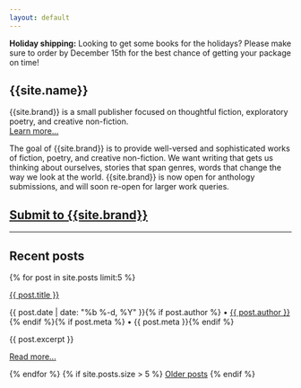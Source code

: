 ```yaml
---
layout: default
---
```


<div class="promo">
<p><strong>Holiday shipping:</strong> Looking to get some books for the holidays? Please make sure to order by December 15th for the best chance of getting your package on time!</p>
</div>

<div class="hero">
<h2>{{site.name}}</h2>

<p>{{site.brand}} is a small publisher focused on thoughtful fiction, exploratory poetry, and creative non-fiction.<br />
<a href="/about">Learn more...</a></p>
</div>

<div class="col-60"><p>The goal of {{site.brand}} is to provide well-versed and sophisticated works of fiction, poetry, and creative non-fiction. We want writing that gets us thinking about ourselves, stories that span genres, words that change the way we look at the world. {{site.brand}} is now open for anthology submissions, and will soon re-open for larger work queries.</p></div>

<div class="col-40"><h2 class="announcement"><a href="/submit">Submit to {{site.brand}}</a></h2></div>

-----

## Recent posts
{% for post in site.posts limit:5 %}
<div class="post-list">
    <p><a class="post-link" href="{{ post.url }}">{{ post.title }}</a></p>
    <p class="post-meta">{{ post.date | date: "%b %-d, %Y" }}{% if post.author %} &bullet; <a href="/editors#{{ post.author }}">{{ post.author }}</a>{% endif %}{% if post.meta %} &bullet; {{ post.meta }}{% endif %}</p>
    {{ post.excerpt }}
    <p><a href="{{ post.url }}">Read more...</a></p>
</div>
{% endfor %}
{% if site.posts.size > 5 %}
<a href="/updates">Older posts</a>
{% endif %}

